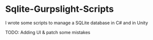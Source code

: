 # Sqlite-Gurpslight-Scripts
I wrote some scripts to manage a SQLite database in C# and in Unity

TODO:
      Adding UI & patch some mistakes
